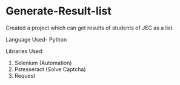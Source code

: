 # Generate-Result-list
Created a project which can get results of students of JEC as a list. 

Language Used- Python

Libraries Used:
1) Selenium (Automation)
2) Pstesseract (Solve Captcha)
3) Request
